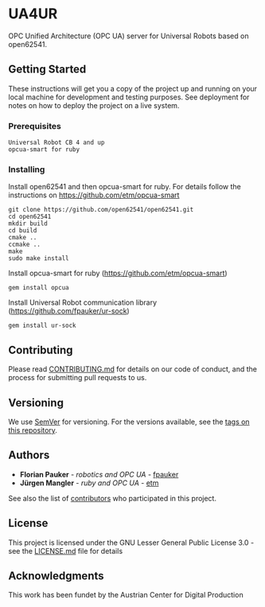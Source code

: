 # UA4UR

OPC Unified Architecture (OPC UA) server for Universal Robots based on open62541.

## Getting Started

These instructions will get you a copy of the project up and running on your local machine for development and testing purposes. See deployment for notes on how to deploy the project on a live system.

### Prerequisites


```
Universal Robot CB 4 and up
opcua-smart for ruby
```

### Installing

Install open62541 and then opcua-smart for ruby. For details follow the instructions on https://github.com/etm/opcua-smart 
```
git clone https://github.com/open62541/open62541.git
cd open62541
mkdir build
cd build
cmake ..
ccmake ..
make
sudo make install

```

Install opcua-smart for ruby (https://github.com/etm/opcua-smart)
```
gem install opcua
```

Install Universal Robot communication library (https://github.com/fpauker/ur-sock)
```
gem install ur-sock
```


## Contributing

Please read [CONTRIBUTING.md](https://gist.github.com/PurpleBooth/b24679402957c63ec426) for details on our code of conduct, and the process for submitting pull requests to us.

## Versioning

We use [SemVer](http://semver.org/) for versioning. For the versions available, see the [tags on this repository](https://github.com/your/project/tags). 

## Authors

* **Florian Pauker** - *robotics and OPC UA* - [fpauker](https://github.com/fpauker)
* **Jürgen Mangler** - *ruby and OPC UA* - [etm](https://github.com/etm)

See also the list of [contributors](https://github.com/your/project/contributors) who participated in this project.

## License

This project is licensed under the GNU Lesser General Public License 3.0 - see the [LICENSE.md](LICENSE.md) file for details

## Acknowledgments

This work has been fundet by the Austrian Center for Digital Production
